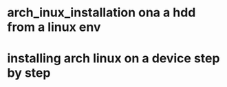 # arch_inux_installation ona a hdd from a linux env
# installing arch linux  on a device step by step
